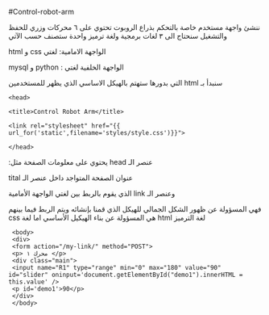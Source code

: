 #Control-robot-arm

ننشئ واجهة مستخدم خاصة بالتحكم بذراع الروبوت تحتوي على ٦ محركات وزري للحفظ والتشغيل سنحتاج الى ٣ لغات برمجية ولغة ترميز واحدة ستصنف حسب الآتي

html و css الواجهة الامامية: لغتي


mysql و python :  الواجهة الخلفية لغتي

التي بدورها ستهتم بالهيكل الاساسي الذي يظهر للمستخدمين html سنبدأ بـ

    <head>
    
    <title>Control Robot Arm</title>
    
    <link rel="stylesheet" href="{{ url_for('static',filename='styles/style.css')}}">
    
    </head>
    
 :يحتوي على معلومات الصفحة مثل head عنصر الـ

tital عنوان الصفحة المتواجد داخل عنصر الـ

الذي يقوم بالربط بين لغتي الواجهة الأمامية link وعنصر الـ

فهي المسؤولة عن ظهور الشكل الجمالي للهيكل الذي قمنا بإنشائه ويتم الربط فيما بينهم  css هي المسؤولة عن بناء الهيكيل الأساسي اما لغة html لغة الترميز 

     <body>
     <div>
     <form action="/my-link/" method="POST">
     <p> محرك ١ </p>
     <div class="main">
     <input name="R1" type="range" min="0" max="180" value="90" id="slider" oninput='document.getElementById("demo1").innerHTML = this.value' />
     <p id='demo1'>90</p>
     </div>
     </body>
     
     
     
    
